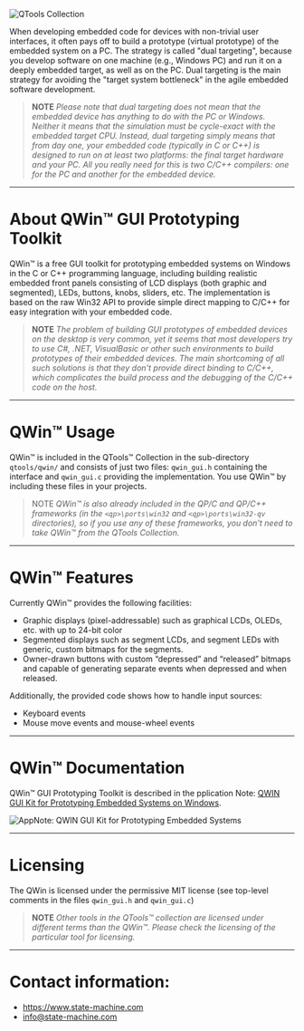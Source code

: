 ![QTools Collection](https://www.state-machine.com/img/qwin_banner.jpg)

When developing embedded code for devices with non-trivial user interfaces,
it often pays off to build a prototype (virtual prototype) of the embedded
system on a PC. The strategy is called "dual targeting", because you develop
software on one machine (e.g., Windows PC) and run it on a deeply embedded
target, as well as on the PC. Dual targeting is the main strategy for
avoiding the "target system bottleneck" in the agile embedded software
development.

> **NOTE**
_Please note that dual targeting does not mean that the embedded device has
anything to do with the PC or Windows. Neither it means that the simulation
must be cycle-exact with the embedded target CPU. Instead, dual targeting
simply means that from day one, your embedded code (typically in C or C++)
is designed to run on at least two platforms: the final target hardware and
your PC. All you really need for this is two C/C++ compilers: one for the PC
and another for the embedded device._


---------------------------------------------------------------------------
# About QWin™ GUI Prototyping Toolkit
QWin™ is a free GUI toolkit for prototyping embedded systems on Windows in the
C or C++ programming language, including building realistic embedded front panels
consisting of LCD displays (both graphic and segmented), LEDs, buttons, knobs,
sliders, etc. The implementation is based on the raw Win32 API to provide simple
direct mapping to C/C++ for easy integration with your embedded code.


> **NOTE**
_The problem of building GUI prototypes of embedded devices on the desktop
is very common, yet it seems that most developers try to use C#, .NET,
VisualBasic or other such environments to build prototypes of their embedded
devices. The main shortcoming of all such solutions is that they don't provide
direct binding to C/C++, which complicates the build process and the debugging
of the C/C++ code on the host._


---------------------------------------------------------------------------
# QWin™ Usage
QWin™ is included in the QTools™ Collection in the sub-directory `qtools/qwin/`
and consists of just two files: `qwin_gui.h` containing the interface and
`qwin_gui.c` providing the implementation. You use QWin™ by including these
files in your projects.

> NOTE
_QWin™ is also already included in the QP/C and QP/C++ frameworks
(in the `<qp>\ports\win32` and `<qp>\ports\win32-qv` directories), so if you
use any of these frameworks, you don't need to take QWin™ from the QTools Collection._


---------------------------------------------------------------------------
# QWin™ Features
Currently QWin™ provides the following facilities:

* Graphic displays (pixel-addressable) such as graphical LCDs, OLEDs, etc.
  with up to 24-bit color
* Segmented displays such as segment LCDs, and segment LEDs with generic,
  custom bitmaps for the segments.
* Owner-drawn buttons with custom “depressed” and “released” bitmaps and capable
  of generating separate events when depressed and when released.
  
Additionally, the provided code shows how to handle input sources:
* Keyboard events
* Mouse move events and mouse-wheel events


---------------------------------------------------------------------------
# QWin™ Documentation
QWin™ GUI Prototyping Toolkit is described in the pplication Note:
[QWIN GUI Kit for Prototyping Embedded Systems on Windows]().

![AppNote: QWIN GUI Kit for Prototyping Embedded Systems](https://www.state-machine.com/img/qwin_an.jpg)


---------------------------------------------------------------------------
# Licensing
The QWin is licensed under the permissive MIT license
(see top-level comments in the files `qwin_gui.h` and `qwin_gui.c`)


> **NOTE**
_Other tools in the QTools™ collection are licensed under different terms than
the QWin™. Please check the licensing of the particular tool for licensing._


---------------------------------------------------------------------------
# Contact information:
- https://www.state-machine.com
- info@state-machine.com
